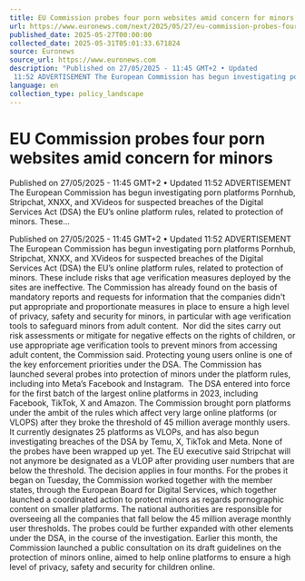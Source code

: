 ```yaml
---
title: EU Commission probes four porn websites amid concern for minors
url: https://www.euronews.com/next/2025/05/27/eu-commission-probes-four-porn-websites-amid-concern-for-minors
published_date: 2025-05-27T00:00:00
collected_date: 2025-05-31T05:01:33.671824
source: Euronews
source_url: https://www.euronews.com
description: "Published on 27/05/2025 - 11:45 GMT+2 • Updated
 11:52 ADVERTISEMENT The European Commission has begun investigating porn platforms Pornhub, Stripchat, XNXX, and XVideos for suspected breaches of the Digital Services Act (DSA) the EU’s online platform rules, related to protection of minors. These..."
language: en
collection_type: policy_landscape
---
```


# EU Commission probes four porn websites amid concern for minors

Published on 27/05/2025 - 11:45 GMT+2 • Updated
 11:52 ADVERTISEMENT The European Commission has begun investigating porn platforms Pornhub, Stripchat, XNXX, and XVideos for suspected breaches of the Digital Services Act (DSA) the EU’s online platform rules, related to protection of minors. These...

Published on 27/05/2025 - 11:45 GMT+2 • Updated
 11:52 ADVERTISEMENT The European Commission has begun investigating porn platforms Pornhub, Stripchat, XNXX, and XVideos for suspected breaches of the Digital Services Act (DSA) the EU’s online platform rules, related to protection of minors. These include risks that age verification measures deployed by the sites are ineffective. The Commission has already found on the basis of mandatory reports and requests for information that the companies didn't put appropriate and proportionate measures in place to ensure a high level of privacy, safety and security for minors, in particular with age verification tools to safeguard minors from adult content.  Nor did the sites carry out risk assessments or mitigate for negative effects on the rights of children, or use appropriate age verification tools to prevent minors from accessing adult content, the Commission said. Protecting young users online is one of the key enforcement priorities under the DSA. The Commission has launched several probes into protection of minors under the platform rules, including into Meta’s Facebook and Instagram.  The DSA entered into force for the first batch of the largest online platforms in 2023, including Facebook, TikTok, X and Amazon. The Commission brought porn platforms under the ambit of the rules which affect very large online platforms (or VLOPS) after they broke the threshold of 45 million average monthly users. It currently designates 25 platforms as VLOPs, and has also begun investigating breaches of the DSA by Temu, X, TikTok and Meta. None of the probes have been wrapped up yet. The EU executive said Stripchat will not anymore be designated as a VLOP after providing user numbers that are below the threshold. The decision applies in four months. For the probes it began on Tuesday, the Commission worked together with the member states, through the European Board for Digital Services, which together launched a coordinated action to protect minors as regards pornographic content on smaller platforms. The national authorities are responsible for overseeing all the companies that fall below the 45 million average monthly user thresholds. The probes could be further expanded with other elements under the DSA, in the course of the investigation. Earlier this month, the Commission launched a public consultation on its draft guidelines on the protection of minors online, aimed to help online platforms to ensure a high level of privacy, safety and security for children online.